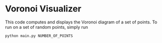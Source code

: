 # Voronoi Visualizer
This code computes and displays the Voronoi diagram of a set of points. To run on a set of random points, simply run
```
python main.py NUMBER_OF_POINTS
```
